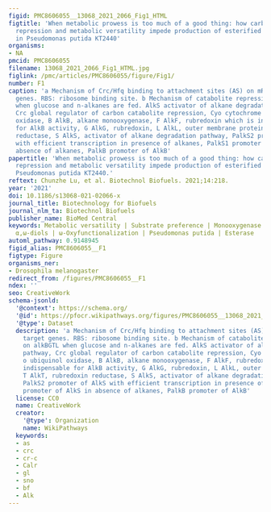 ```yaml
---
figid: PMC8606055__13068_2021_2066_Fig1_HTML
figtitle: 'When metabolic prowess is too much of a good thing: how carbon catabolite
  repression and metabolic versatility impede production of esterified A,omega-diols
  in Pseudomonas putida KT2440'
organisms:
- NA
pmcid: PMC8606055
filename: 13068_2021_2066_Fig1_HTML.jpg
figlink: /pmc/articles/PMC8606055/figure/Fig1/
number: F1
caption: 'a Mechanism of Crc/Hfq binding to attachment sites (AS) on mRNA of target
  genes. RBS: ribosome binding site. b Mechanism of catabolite repression on alkBGTL
  when glucose and n-alkanes are fed. AlkS activator of alkane degradation pathway,
  Crc global regulator of carbon catabolite repression, Cyo cytochrome o ubiquinol
  oxidase, B AlkB, alkane monooxygenase, F AlkF, rubredoxin which is indispensable
  for AlkB activity, G AlkG, rubredoxin, L AlkL, outer membrane protein, T AlkT, rubredoxin
  reductase, S AlkS, activator of alkane degradation pathway, PalkS2 promoter of AlkS
  with efficient transcription in presence of alkanes, PalkS1 promoter of AlkS in
  absence of alkanes, PalkB promoter of AlkB'
papertitle: 'When metabolic prowess is too much of a good thing: how carbon catabolite
  repression and metabolic versatility impede production of esterified α,ω-diols in
  Pseudomonas putida KT2440.'
reftext: Chunzhe Lu, et al. Biotechnol Biofuels. 2021;14:218.
year: '2021'
doi: 10.1186/s13068-021-02066-x
journal_title: Biotechnology for Biofuels
journal_nlm_ta: Biotechnol Biofuels
publisher_name: BioMed Central
keywords: Metabolic versatility | Substrate preference | Monooxygenase | Medium-chain-length
  α,ω-diols | ω-Oxyfunctionalization | Pseudomonas putida | Esterase
automl_pathway: 0.9148945
figid_alias: PMC8606055__F1
figtype: Figure
organisms_ner:
- Drosophila melanogaster
redirect_from: /figures/PMC8606055__F1
ndex: ''
seo: CreativeWork
schema-jsonld:
  '@context': https://schema.org/
  '@id': https://pfocr.wikipathways.org/figures/PMC8606055__13068_2021_2066_Fig1_HTML.html
  '@type': Dataset
  description: 'a Mechanism of Crc/Hfq binding to attachment sites (AS) on mRNA of
    target genes. RBS: ribosome binding site. b Mechanism of catabolite repression
    on alkBGTL when glucose and n-alkanes are fed. AlkS activator of alkane degradation
    pathway, Crc global regulator of carbon catabolite repression, Cyo cytochrome
    o ubiquinol oxidase, B AlkB, alkane monooxygenase, F AlkF, rubredoxin which is
    indispensable for AlkB activity, G AlkG, rubredoxin, L AlkL, outer membrane protein,
    T AlkT, rubredoxin reductase, S AlkS, activator of alkane degradation pathway,
    PalkS2 promoter of AlkS with efficient transcription in presence of alkanes, PalkS1
    promoter of AlkS in absence of alkanes, PalkB promoter of AlkB'
  license: CC0
  name: CreativeWork
  creator:
    '@type': Organization
    name: WikiPathways
  keywords:
  - as
  - crc
  - cr-c
  - Calr
  - gl
  - sno
  - bf
  - Alk
---
```

